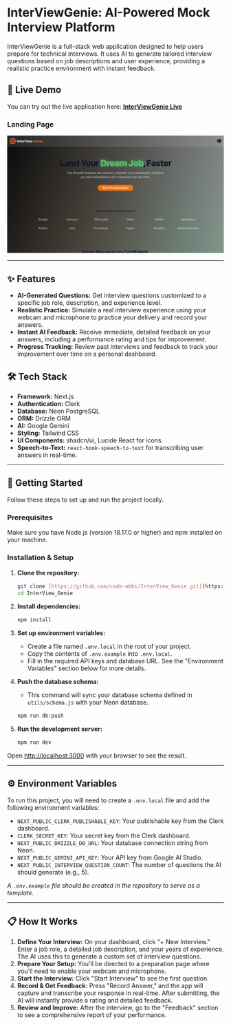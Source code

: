 # InterViewGenie: AI-Powered Mock Interview Platform

InterViewGenie is a full-stack web application designed to help users prepare for technical interviews. It uses AI to generate tailored interview questions based on job descriptions and user experience, providing a realistic practice environment with instant feedback.

## 🚀 Live Demo

You can try out the live application here: **[InterViewGenie Live](https://interview-genieai.vercel.app/)**

### Landing Page
![Landing Page](https://github.com/code-abbi/InterView_Genie/blob/main/public/landing.png)

---

## ✨ Features

- **AI-Generated Questions:** Get interview questions customized to a specific job role, description, and experience level.
- **Realistic Practice:** Simulate a real interview experience using your webcam and microphone to practice your delivery and record your answers.
- **Instant AI Feedback:** Receive immediate, detailed feedback on your answers, including a performance rating and tips for improvement.
- **Progress Tracking:** Review past interviews and feedback to track your improvement over time on a personal dashboard.


## 🛠️ Tech Stack

- **Framework:** Next.js
- **Authentication:** Clerk
- **Database:** Neon PostgreSQL
- **ORM:** Drizzle ORM
- **AI:** Google Gemini
- **Styling:** Tailwind CSS
- **UI Components:** shadcn/ui, Lucide React for icons.
- **Speech-to-Text:** `react-hook-speech-to-text` for transcribing user answers in real-time.

---

## 🚀 Getting Started

Follow these steps to set up and run the project locally.

### Prerequisites

Make sure you have Node.js (version 18.17.0 or higher) and npm installed on your machine.

### Installation & Setup

1.  **Clone the repository:**
    ```sh
    git clone [https://github.com/code-abbi/InterView_Genie.git](https://github.com/code-abbi/InterView_Genie.git)
    cd InterView_Genie
    ```

2.  **Install dependencies:**
    ```sh
    npm install
    ```

3.  **Set up environment variables:**
    - Create a file named `.env.local` in the root of your project.
    - Copy the contents of `.env.example` into `.env.local`.
    - Fill in the required API keys and database URL. See the "Environment Variables" section below for more details.

4.  **Push the database schema:**
    - This command will sync your database schema defined in `utils/schema.js` with your Neon database.
    ```sh
    npm run db:push
    ```

5.  **Run the development server:**
    ```sh
    npm run dev
    ```

Open [http://localhost:3000](http://localhost:3000) with your browser to see the result.

---

## ⚙️ Environment Variables

To run this project, you will need to create a `.env.local` file and add the following environment variables:

- `NEXT_PUBLIC_CLERK_PUBLISHABLE_KEY`: Your publishable key from the Clerk dashboard.
- `CLERK_SECRET_KEY`: Your secret key from the Clerk dashboard.
- `NEXT_PUBLIC_DRIZZLE_DB_URL`: Your database connection string from Neon.
- `NEXT_PUBLIC_GEMINI_API_KEY`: Your API key from Google AI Studio.
- `NEXT_PUBLIC_INTERVIEW_QUESTION_COUNT`: The number of questions the AI should generate (e.g., 5).

*A `.env.example` file should be created in the repository to serve as a template.*

---

## 📋 How It Works

1.  **Define Your Interview:** On your dashboard, click "+ New Interview." Enter a job role, a detailed job description, and your years of experience. The AI uses this to generate a custom set of interview questions.
2.  **Prepare Your Setup:** You'll be directed to a preparation page where you'll need to enable your webcam and microphone.
3.  **Start the Interview:** Click "Start Interview" to see the first question.
4.  **Record & Get Feedback:** Press "Record Answer," and the app will capture and transcribe your response in real-time. After submitting, the AI will instantly provide a rating and detailed feedback.
5.  **Review and Improve:** After the interview, go to the "Feedback" section to see a comprehensive report of your performance.